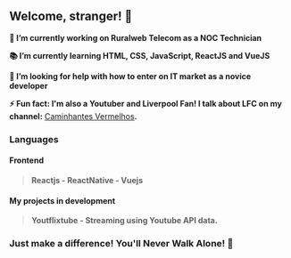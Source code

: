 ## Welcome, stranger! 👋


**🔭  I’m currently working on Ruralweb Telecom as a NOC Technician** 

**📚  I’m currently learning HTML, CSS, JavaScript, ReactJS and VueJS**

**🤔  I’m looking for help with how to enter on IT market as a novice developer**

**⚡  Fun fact: I'm also a Youtuber and Liverpool Fan! I talk about LFC on my channel:** <a href="https://youtube.com/caminhantesvermelhos" target="_blank">Caminhantes Vermelhos</a>**.**

### Languages

#### Frontend 

> **Reactjs - ReactNative - Vuejs** 
> 
#### My projects in development 

> **Youtflixtube - Streaming using Youtube API data.** 


### Just make a difference! You'll Never Walk Alone! 🔴
